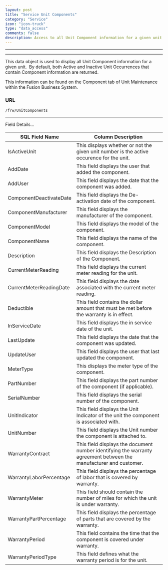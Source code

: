 ```yaml
---
layout: post
title: "Service Unit Components"
category: "Service"
icon: "icon-truck"
type: "data_access" 
comments: false
description: Access to all Unit Component information for a given unit.
---
```



---
---

This data object is used to display all Unit Component information for a given unit.  By default, both Active and Inactive Unit Occurrences that contain Component information are returned.

This information can be found on the Component tab of Unit Maintenance within the Fusion Business System. 


### URL
```
/frw/UnitComponents
```
 <hr>
Field Details...

| **SQL Field Name**      | **Column Description**                                                                                            |
|---|---|
| IsActiveUnit            | This displays whether or not the given unit number is the active occurence for the unit.                          |
| AddDate                 | This field displays the user that added the component.                                                            |
| AddUser                 | This field displays the date that the component was added.                                                        |
| ComponentDeactivateDate | This field displays the De-activation date of the component.                                                      |
| ComponentManufacturer   | This field displays the manufacturer of the component.                                                            |
| ComponentModel          | This field displays the model of the component.                                                                   |
| ComponentName           | This field displays the name of the component.                                                                    |
| Description             | This field displays the Description of the Component.                                                             |
| CurrentMeterReading     | This field displays the current meter reading for the unit.                                                       |
| CurrentMeterReadingDate | This field displays the date associated with the current meter reading.                                           |
| Deductible              | This field contains the dollar amount that must be met before the warranty is in effect.                          |
| InServiceDate           | This field displays the in service date of the unit.                                                              |
| LastUpdate              | This field displays the date that the component was updated.                                                      |
| UpdateUser              | This field displays the user that last updated the component.                                                     |
| MeterType               | This displays the meter type of the component.                                                                    |
| PartNumber              | This field displays the part number of the component (if applicable).                                             |
| SerialNumber            | This field displays the serial number of the component.                                                           |
| UnitIndicator           | This field displays the Unit Indicator of the unit the component is associated with.                              |
| UnitNumber              | This field displays the Unit number the component is attached to.                                                 |
| WarrantyContract        | This field displays the document number identifying the warranty agreement between the manufacturer and customer. |
| WarrantyLaborPercentage | This field displays the percentage of labor that is covered by warranty.                                          |
| WarrantyMeter           | This field should contain the number of miles for which the unit is under warranty.                               |
| WarrantyPartPercentage  | This field displays the percentage of parts that are covered by the warranty.                                     |
| WarrantyPeriod          | This field contains the time that the component is covered under warranty.                                        |
| WarrantyPeriodType      | This field defines what the warranty period is for the unit.                                                      |